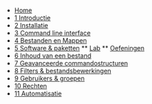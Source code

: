 <!-- docs/_sidebar.md -->
* [Home](./be-nl/)
* [1 Introductie](./be-nl/01_introduction/01_course.md)
* [2 Installatie](./be-nl/02_installation/01_course.md)
* [3 Command line interface](./be-nl/03_commandline/01_course.md)
* [4 Bestanden en Mappen](./be-nl/04_filesandfolders/01_course.md)
* [5 Software & paketten](./be-nl/05_software/01_course.md)
** [Lab](./be-nl/05_software/02_lab.md)
** [Oefeningen](./be-nl/05_software/99_assignments.md)
* [6 Inhoud van een bestand](./be-nl/06_filecontents/01_course.md)
* [7 Geavanceerde commandostructuren](./be-nl/07_advancedcommands/01_course.md)
* [8 Filters & bestandsbewerkingen ](./be-nl/08_filters/01_course.md)
* [9 Gebruikers & groepen](./be-nl/09_usersandgroups/01_course.md)
* [10 Rechten](./be-nl/10_permissions/01_course.md)
* [11 Automatisatie](./be-nl/11_automation/01_course.md)

